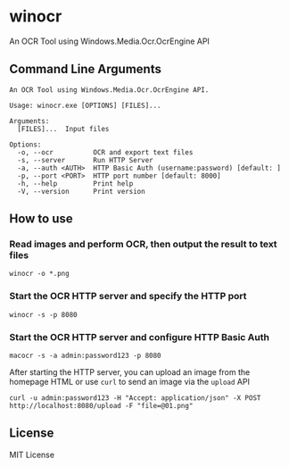 # winocr

An OCR Tool using Windows.Media.Ocr.OcrEngine API

## Command Line Arguments

```
An OCR Tool using Windows.Media.Ocr.OcrEngine API.

Usage: winocr.exe [OPTIONS] [FILES]...

Arguments:
  [FILES]...  Input files

Options:
  -o, --ocr          OCR and export text files
  -s, --server       Run HTTP Server
  -a, --auth <AUTH>  HTTP Basic Auth (username:password) [default: ]
  -p, --port <PORT>  HTTP port number [default: 8000]
  -h, --help         Print help
  -V, --version      Print version
```

## How to use

### Read images and perform OCR, then output the result to text files

```
winocr -o *.png
```

### Start the OCR HTTP server and specify the HTTP port

```
winocr -s -p 8080
```

### Start the OCR HTTP server and configure HTTP Basic Auth

```
macocr -s -a admin:password123 -p 8080
```

After starting the HTTP server, you can upload an image from the homepage HTML or use `curl` to send an image via the `upload` API

```
curl -u admin:password123 -H "Accept: application/json" -X POST http://localhost:8080/upload -F "file=@01.png"
```


## License

MIT License


